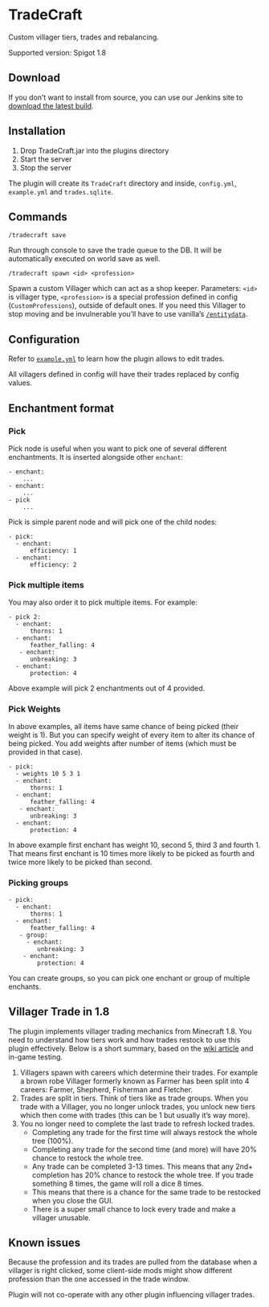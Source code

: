 TradeCraft
==========

Custom villager tiers, trades and rebalancing.

Supported version: Spigot 1.8


## Download

If you don’t want to install from source, you can use our Jenkins site to [download the latest build](http://build.core-network.us:8080/job/Tradecraft/).

## Installation

1. Drop TradeCraft.jar into the plugins directory
2. Start the server
3. Stop the server

The plugin will create its `TradeCraft` directory and inside, `config.yml`, `example.yml` and `trades.sqlite`.

## Commands

    /tradecraft save
    
Run through console to save the trade queue to the DB. It will be automatically executed on world save as well.

    /tradecraft spawn <id> <profession>

Spawn a custom Villager which can act as a shop keeper. Parameters: `<id>` is villager type, `<profession>` is a special profession defined in config (`CustomProfessions`), outside of default ones. If you need this Villager to stop moving and be invulnerable you’ll have to use vanilla’s [`/entitydata`](http://minecraft.gamepedia.com/Commands#entitydata).

## Configuration

Refer to [`example.yml`](https://github.com/CoreNetwork/TradeCraft/blob/master/resources/example.yml) to learn how the plugin allows to edit trades.

All villagers defined in config will have their trades replaced by config values.

## Enchantment format

### Pick
Pick node is useful when you want to pick one of several different enchantments. It is inserted alongside other `enchant`:

```
- enchant:
    ...
- enchant:
    ...
- pick
    ...
```

Pick is simple parent node and will pick one of the child nodes:
```
- pick:
  - enchant:
      efficiency: 1
  - enchant:
      efficiency: 2
```

### Pick multiple items

You may also order it to pick multiple items. For example:

```    
- pick 2:
  - enchant:
      thorns: 1
  - enchant:
      feather_falling: 4
   - enchant:
      unbreaking: 3
  - enchant:
      protection: 4
```

Above example will pick 2 enchantments out of 4 provided.

### Pick Weights
In above examples, all items have same chance of being picked (their weight is 1). But you can specify weight of every item to alter its chance of being picked. You add weights after number of items (which must be provided in that case).

```    
- pick:
  - weights 10 5 3 1
  - enchant:
      thorns: 1
  - enchant:
      feather_falling: 4
   - enchant:
      unbreaking: 3
  - enchant:
      protection: 4
```
 
In above example first enchant has weight 10, second 5, third 3 and fourth 1. That means first enchant is 10 times more likely to be picked as fourth and twice more likely to be picked than second.

### Picking groups

```    
- pick:
  - enchant:
      thorns: 1
  - enchant:
      feather_falling: 4
   - group:
     - enchant:
        unbreaking: 3
    - enchant:
        protection: 4
```

You can create groups, so you can pick one enchant or group of multiple enchants.

## Villager Trade in 1.8

The plugin implements villager trading mechanics from Minecraft 1.8. You need to understand how tiers work and how trades restock to use this plugin effectively. Below is a short summary, based on the [wiki article](http://minecraft.gamepedia.com/Trading#1.8_Trading_Revamp) and in-game testing.

1. Villagers spawn with careers which determine their trades. For example a brown robe Villager formerly known as Farmer has been split into 4 careers: Farmer, Shepherd, Fisherman and Fletcher.
2. Trades are split in tiers. Think of tiers like as trade groups. When you trade with a Villager, you no longer unlock trades, you unlock new tiers which then come with trades (this can be 1 but usually it’s way more).
3. You no longer need to complete the last trade to refresh locked trades.
   * Completing any trade for the first time will always restock the whole tree (100%).
   * Completing any trade for the second time (and more) will have 20% chance to restock the whole tree.
   * Any trade can be completed 3-13 times. This means that any 2nd+ completion has 20% chance to restock the whole tree. If you trade something 8 times, the game will roll a dice 8 times.
   * This means that there is a chance for the same trade to be restocked when you close the GUI.
   * There is a super small chance to lock every trade and make a villager unusable.

## Known issues

Because the profession and its trades are pulled from the database when a villager is right clicked, some client-side mods might show different profession than the one accessed in the trade window.

Plugin will not co-operate with any other plugin influencing villager trades.

